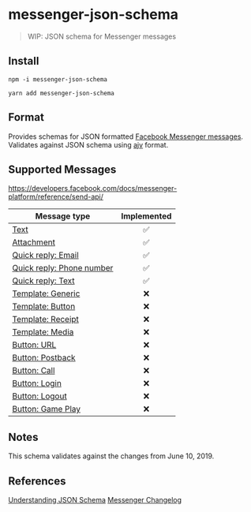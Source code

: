 # messenger-json-schema

> WIP: JSON schema for Messenger messages

## Install

```
npm -i messenger-json-schema
```

```
yarn add messenger-json-schema
```

## Format

Provides schemas for JSON formatted [Facebook Messenger messages](https://developers.facebook.com/docs/messenger-platform/send-messages). Validates against JSON schema using [ajv](https://github.com/epoberezkin/ajv) format.

## Supported Messages

https://developers.facebook.com/docs/messenger-platform/reference/send-api/

|Message type|Implemented|
|---|:---:|
|[Text](https://developers.facebook.com/docs/messenger-platform/send-messages#sending_text)|:white_check_mark:|
|[Attachment](https://developers.facebook.com/docs/messenger-platform/send-messages#sending_attachments)|:white_check_mark:|
|[Quick reply: Email](https://developers.facebook.com/docs/messenger-platform/send-messages/quick-replies#email)|:white_check_mark:|
|[Quick reply: Phone number](https://developers.facebook.com/docs/messenger-platform/send-messages/quick-replies#phone)|:white_check_mark:|
|[Quick reply: Text](https://developers.facebook.com/docs/messenger-platform/send-messages/quick-replies#text)|:white_check_mark:|
|[Template: Generic](https://developers.facebook.com/docs/messenger-platform/send-messages/template/generic)|:x:|
|[Template: Button](https://developers.facebook.com/docs/messenger-platform/send-messages/template/button)|:x:|
|[Template: Receipt](https://developers.facebook.com/docs/messenger-platform/send-messages/template/receipt)|:x:|
|[Template: Media](https://developers.facebook.com/docs/messenger-platform/send-messages/template/media)|:x:|
|[Button: URL](https://developers.facebook.com/docs/messenger-platform/send-messages/buttons#url)|:x:|
|[Button: Postback](https://developers.facebook.com/docs/messenger-platform/send-messages/buttons#postback)|:x:|
|[Button: Call](https://developers.facebook.com/docs/messenger-platform/send-messages/buttons#call)|:x:|
|[Button: Login](https://developers.facebook.com/docs/messenger-platform/send-messages/buttons#login)|:x:|
|[Button: Logout](https://developers.facebook.com/docs/messenger-platform/send-messages/buttons#logout)|:x:|
|[Button: Game Play](https://developers.facebook.com/docs/messenger-platform/send-messages/buttons#game_play)|:x:|


## Notes

This schema validates against the changes from June 10, 2019.

## References

[Understanding JSON Schema](https://json-schema.org/understanding-json-schema/index.html)
[Messenger Changelog](https://developers.facebook.com/docs/messenger-platform/changelog/)
